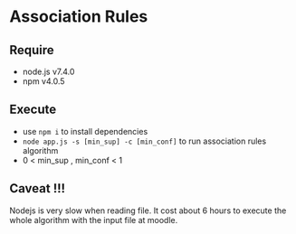 # Association Rules

## Require

* node.js v7.4.0
* npm v4.0.5

## Execute

* use `npm i` to install dependencies
* `node app.js -s [min_sup] -c [min_conf]` to run association rules algorithm 
* 0 < min_sup , min_conf < 1

## Caveat !!!

Nodejs is very slow when reading file. It cost about 6 hours to execute the whole algorithm with the input file at moodle.
